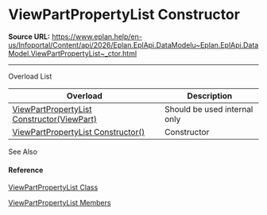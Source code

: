 # ViewPartPropertyList Constructor

**Source URL:** https://www.eplan.help/en-us/Infoportal/Content/api/2026/Eplan.EplApi.DataModelu~Eplan.EplApi.DataModel.ViewPartPropertyList~_ctor.html

---

Overload List

| Overload | Description |
| --- | --- |
| [ViewPartPropertyList Constructor(ViewPart)](Eplan.EplApi.DataModelu~Eplan.EplApi.DataModel.ViewPartPropertyList~_ctor(ViewPart).html) | Should be used internal only |
| [ViewPartPropertyList Constructor()](Eplan.EplApi.DataModelu~Eplan.EplApi.DataModel.ViewPartPropertyList~_ctor().html) | Constructor |



See Also

#### Reference

[ViewPartPropertyList Class](Eplan.EplApi.DataModelu~Eplan.EplApi.DataModel.ViewPartPropertyList.html)
  
[ViewPartPropertyList Members](Eplan.EplApi.DataModelu~Eplan.EplApi.DataModel.ViewPartPropertyList_members.html)